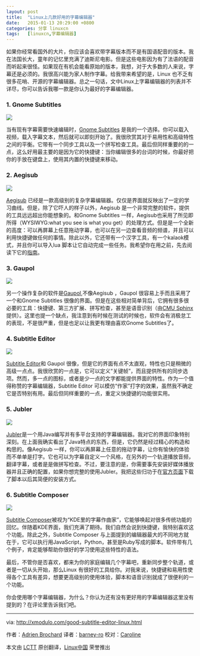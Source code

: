 ```yaml
---
layout: post
title:	"Linux上几款好用的字幕编辑器"
date:	2015-01-13 20:29:00 +0800 
categories:	分享 linuxcn 
tags:	[linuxcn,字幕编辑器]
---
```



如果你经常看国外的大片，你应该会喜欢带字幕版本而不是有国语配音的版本。我在法国长大，童年的记忆里充满了迪斯尼电影。但是这些电影因为有了法语的配音而听起来很怪。如果现在有机会能看原始的版本，我想，对于大多数的人来说，字幕还是必须的。我很高兴能为家人制作字幕。给我带来希望的是，Linux 也不乏有很多花哨、开源的字幕编辑器。总之一句话，文中Linux上字幕编辑器的列表并不详尽，你可以告诉我哪一款是你认为最好的字幕编辑器。


### 1. Gnome Subtitles


![](/Asserts/Images/album/201501/13/202909q3js8senw3tze4tt.jpg)


当有现有字幕需要快速编辑时，[Gnome Subtitles](http://gnomesubtitles.org/) 是我的一个选择。你可以载入视频，载入字幕文本，然后就可以即刻开始了。我很欣赏其对于易用性和高级特性之间的平衡。它带有一个同步工具以及一个拼写检查工具。最后但同样重要的的一点，这么好用最主要的是因为它的快捷键：当你编辑很多的台词的时候，你最好把你的手放在键盘上，使用其内置的快捷键来移动。


### 2. Aegisub


![](/Asserts/Images/album/201501/13/202913c2tuqq2y6nnoctiy.jpg)


[Aegisub](http://www.aegisub.org/) 已经是一款高级别的复杂字幕编辑器。仅仅是界面就反映出了一定的学习曲线。但是，除了它吓人的样子以外，Aegisub 是一个非常完整的软件，提供的工具远远超出你能想象的。和Gnome Subtitles 一样，Aegisub也采用了所见即所得（WYSIWYG:what you see is what you get）的处理方式。但是是一个全新的高度：可以再屏幕上任意拖动字幕，也可以在另一边查看音频的频谱，并且可以利用快捷键做任何的事情。除此以外，它还带有一个汉字工具，有一个kalaok模式，并且你可以导入lua 脚本让它自动完成一些任务。我希望你在用之前，先去阅读下它的[指南](http://docs.aegisub.org/3.2/Main_Page/)。


### 3. Gaupol


![](/Asserts/Images/album/201501/13/202916jmwfw8h5hw82oswf.jpg)


另一个操作复杂的软件是[Gaupol](http://home.gna.org/gaupol/),不像Aegisub ，Gaupol 很容易上手而且采用了一个和Gnome Subtitles 很像的界面。但是在这些相对简单背后，它拥有很多很必要的工具：快捷键、第三方扩展、拼写检查，甚至是语音识别（由[CMU Sphinx](http://cmusphinx.sourceforge.net/)提供）。这里也提一个缺点，我注意到有时候在测试的时候也，软件会有消极怠工的表现，不是很严重，但是也足以让我更有理由喜欢Gnome Subtitles了。


### 4. Subtitle Editor


![](/Asserts/Images/album/201501/13/202919qzvhvcvxe7tvpth9.jpg)


[Subtitle Editor](http://home.gna.org/subtitleeditor/)和 Gaupol 很像，但是它的界面有点不太直观，特性也只是稍微的高级一点点。我很欣赏的一点是，它可以定义“关键帧”，而且提供所有的同步选项。然而，多一点的图标，或者是少一点的文字都能提供界面的特性。作为一个值得称赞的字幕编辑器，Subtitle Editor 可以模仿“作家”打字的效果，虽然我不确定它是否特别有用。最后但同样重要的一点，重定义快捷键的功能很实用。


### 5. Jubler


![](/Asserts/Images/album/201501/13/202921qgkirbgmb5ezm4ik.jpg)


[Jubler](http://www.jubler.org/)是一个用Java编写并有多平台支持的字幕编辑器。我对它的界面印象特别深刻。在上面我确实看出了Java特点的东西，但是，它仍然是经过精心的构造和构思的。像Aegisub 一样，你可以再屏幕上任意的拖动字幕，让你有愉快的体验而不单单是打字。它也可以为字幕自定义一个风格，在另外的一个轨道播放音频，翻译字幕，或者是是做拼写检查。不过，要注意的是，你需要事先安装好媒体播放器并且正确的配置，如果你想完整的使用Jubler。我把这些归功于在[官方页面](http://www.jubler.org/download.html)下载了脚本以后其简便的安装方式。


### 6. Subtitle Composer


![](/Asserts/Images/album/201501/13/202923wcwbxa7zzcu77xa4.jpg)


[Subtitle Composer](http://sourceforge.net/projects/subcomposer/)被视为“KDE里的字幕作曲家”，它能够唤起对很多传统功能的回忆。伴随着KDE界面，我们充满了期待。我们自然会说到快捷键，我特别喜欢这个功能。除此之外，Subtitle Composer 与上面提到的编辑器最大的不同地方就在于，它可以执行用JavaScript，Python，甚至是Ruby写成的脚本。软件带有几个例子，肯定能够帮助你很好的学习使用这些特性的语法。


最后，不管你是否喜欢，都来为你的家庭编辑几个字幕吧，重新同步整个轨道，或者是一切从头开始，那么Linux 有很好的工具给你。对我来说，快捷键和易用性使得各个工具有差异，想要更高级别的使用体验，脚本和语音识别就成了很便利的一个功能。


你会使用哪个字幕编辑器，为什么？你认为还有没有更好用的字幕编辑器这里没有提到的？在评论里告诉我们吧。




---


via: <http://xmodulo.com/good-subtitle-editor-linux.html>


作者：[Adrien Brochard](http://xmodulo.com/author/adrien) 译者：[barney-ro](https://github.com/barney-ro) 校对：[Caroline](https://github.com/carolinewuyan)


本文由 [LCTT](https://github.com/LCTT/TranslateProject) 原创翻译，[Linux中国](http://linux.cn/) 荣誉推出
